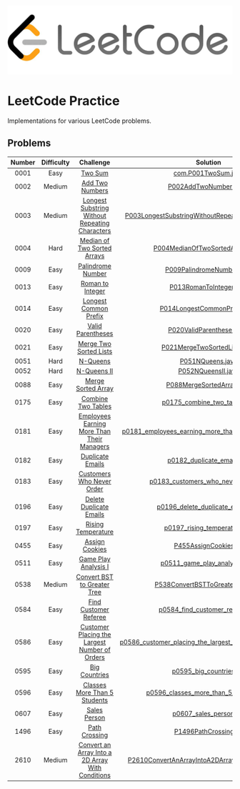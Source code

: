 ![Alt text](leetcode.png)

# LeetCode Practice

Implementations for various LeetCode problems.

## Problems

| Number | Difficulty |                                                              Challenge                                                              |                                                            Solution                                                             |
|:------:|:----------:|:-----------------------------------------------------------------------------------------------------------------------------------:|:-------------------------------------------------------------------------------------------------------------------------------:|
|  0001  |    Easy    |                                          [Two Sum](https://leetcode.com/problems/two-sum/)                                          |                      [com.P001TwoSum.java](src/leetcode/popcristianvlad/leetcode/practice/P001TwoSum.java)                      |
|  0002  |   Medium   |                                  [Add Two Numbers](https://leetcode.com/problems/add-two-numbers/)                                  |                                 [P002AddTwoNumbers.java](src/leetcode/P0002AddTwoNumbers.java)                                  |
|  0003  |   Medium   |   [Longest Substring Without Repeating Characters](https://leetcode.com/problems/longest-substring-without-repeating-characters/)   |    [P003LongestSubstringWithoutRepeatingCharacters.java](src/leetcode/P0003LongestSubstringWithoutRepeatingCharacters.java)     |
|  0004  |    Hard    |                      [Median of Two Sorted Arrays](https://leetcode.com/problems/median-of-two-sorted-arrays/)                      |                       [P004MedianOfTwoSortedArrays.java](src/leetcode/P0004MedianOfTwoSortedArrays.java)                        |
|  0009  |    Easy    |                                [Palindrome Number](https://leetcode.com/problems/palindrome-number/)                                |                              [P009PalindromeNumber.java](src/leetcode/P0009PalindromeNumber.java)                               |
|  0013  |    Easy    |                                 [Roman to Integer](https://leetcode.com/problems/roman-to-integer/)                                 |                                [P013RomanToInteger.java](src/leetcode/P0013RomanToInteger.java)                                 |
|  0014  |    Easy    |                            [Longest Common Prefix](https://leetcode.com/problems/longest-common-prefix/)                            |                           [P014LongestCommonPrefix.java](src/leetcode/P0014LongestCommonPrefix.java)                            |
|  0020  |    Easy    |                                [Valid Parentheses](https://leetcode.com/problems/valid-parentheses/)                                |                              [P020ValidParentheses.java](src/leetcode/P0020ValidParentheses.java)                               |
|  0021  |    Easy    |                           [Merge Two Sorted Lists](https://leetcode.com/problems/merge-two-sorted-lists/)                           |                           [P021MergeTwoSortedLists.java](src/leetcode/P0021MergeTwoSortedLists.java)                            |
|  0051  |    Hard    |                                         [N-Queens](https://leetcode.com/problems/n-queens/)                                         |                                       [P051NQueens.java](src/leetcode/P0051NQueens.java)                                        |
|  0052  |    Hard    |                                      [N-Queens II](https://leetcode.com/problems/n-queens-ii/)                                      |                                     [P052NQueensII.java](src/leetcode/P0052NQueensII.java)                                      |
|  0088  |    Easy    |                               [Merge Sorted Array](https://leetcode.com/problems/merge-sorted-array/)                               |                              [P088MergeSortedArray.java](src/leetcode/P0088MergeSortedArray.java)                               |
|  0175  |    Easy    |                               [Combine Two Tables](https://leetcode.com/problems/combine-two-tables/)                               |                            [p0175_combine_two_tables.sql](src/leetcode/p0175_combine_two_tables.sql)                            |
|  0181  |    Easy    |       [Employees Earning More Than Their Managers](https://leetcode.com/problems/employees-earning-more-than-their-managers/)       |    [p0181_employees_earning_more_than_their_managers.sql](src/leetcode/p0181_employees_earning_more_than_their_managers.sql)    |
|  0182  |    Easy    |                                 [Duplicate Emails](https://leetcode.com/problems/duplicate-emails/)                                 |                              [p0182_duplicate_emails.sql](src/leetcode/p0182_duplicate_emails.sql)                              |
|  0183  |    Easy    |                        [Customers Who Never Order](https://leetcode.com/problems/customers-who-never-order/)                        |                     [p0183_customers_who_never_order.sql](src/leetcode/p0183_customers_who_never_order.sql)                     |
|  0196  |    Easy    |                          [Delete Duplicate Emails](https://leetcode.com/problems/delete-duplicate-emails/)                          |                       [p0196_delete_duplicate_emails.sql](src/leetcode/p0196_delete_duplicate_emails.sql)                       |
|  0197  |    Easy    |                               [Rising Temperature](https://leetcode.com/problems/rising-temperature/)                               |                            [p0197_rising_temperature.sql](src/leetcode/p0197_rising_temperature.sql)                            |
|  0455  |    Easy    |                                   [Assign Cookies](https://leetcode.com/problems/assign-cookies/)                                   |                                  [P455AssignCookies.py](src/leetcode/p0455_assign_cookies.py)                                   |
|  0511  |    Easy    |                             [Game Play Analysis I](https://leetcode.com/problems/game-play-analysis-i/)                             |                          [p0511_game_play_analysis_i.sql](src/leetcode/p0511_game_play_analysis_i.sql)                          |
|  0538  |   Medium   |                      [Convert BST to Greater Tree](https://leetcode.com/problems/convert-bst-to-greater-tree/)                      |                       [P538ConvertBSTToGreaterTree.java](src/leetcode/P0538ConvertBSTToGreaterTree.java)                        |
|  0584  |    Easy    |                            [Find Customer Referee](https://leetcode.com/problems/find-customer-referee/)                            |                         [p0584_find_customer_referee.sql](src/leetcode/p0584_find_customer_referee.sql)                         |
|  0586  |    Easy    |    [Customer Placing the Largest Number of Orders](https://leetcode.com/problems/customer-placing-the-largest-number-of-orders/)    | [p0586_customer_placing_the_largest_number_of_orders.sql](src/leetcode/p0586_customer_placing_the_largest_number_of_orders.sql) |
|  0595  |    Easy    |                                    [Big Countries](https://leetcode.com/problems/big-countries/)                                    |                                 [p0595_big_countries.sql](src/leetcode/p0595_big_countries.sql)                                 |
|  0596  |    Easy    |                     [Classes More Than 5 Students](https://leetcode.com/problems/classes-more-than-5-students/)                     |                  [p0596_classes_more_than_5_students.sql](src/leetcode/p0596_classes_more_than_5_students.sql)                  |
|  0607  |    Easy    |                                     [Sales Person](https://leetcode.com/problems/sales-person/)                                     |                                  [p0607_sales_person.sql](src/leetcode/p0607_sales_person.sql)                                  |
|  1496  |    Easy    |                                    [Path Crossing](https://leetcode.com/problems/path-crossing/)                                    |                                   [P1496PathCrossing.py](src/leetcode/p1496_path_crossing.py)                                   |
|  2610  |   Medium   | [Convert an Array Into a 2D Array With Conditions](https://leetcode.com/problems/convert-an-array-into-a-2d-array-with-conditions/) |   [P2610ConvertAnArrayIntoA2DArrayWithConditions.py](src/leetcode/p2610_convert_an_array_into_a_2d_array_with_conditions.py)    |